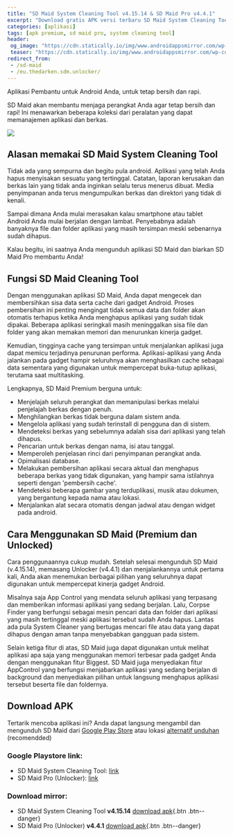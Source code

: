 ```yaml
---
title: "SD Maid System Cleaning Tool v4.15.14 & SD Maid Pro v4.4.1"
excerpt: "Download gratis APK versi terbaru SD Maid System Cleaning Tool v4.15.14 dan SD Maid Pro v4.4.1 (unlocker premium)"
categories: [aplikasi]
tags: [apk premium, sd maid pro, system cleaning tool]
header:
 og_image: "https://cdn.statically.io/img/www.androidappsmirror.com/wp-content/uploads/2018/02/SD-Maid-System-Cleaning-Tool-App.jpg"
 teaser: "https://cdn.statically.io/img/www.androidappsmirror.com/wp-content/uploads/2018/02/SD-Maid-System-Cleaning-Tool-App.jpg?w=460"
redirect_from:
 - /sd-maid
 - /eu.thedarken.sdm.unlocker/
---
```

Aplikasi Pembantu untuk Android Anda, untuk tetap bersih dan rapi.

SD Maid akan membantu menjaga perangkat Anda agar tetap bersih dan rapi!
Ini menawarkan beberapa koleksi dari peralatan yang dapat memanajemen aplikasi dan berkas.

[![](https://cdn.statically.io/img/www.androidappsmirror.com/wp-content/uploads/2018/02/SD-Maid-System-Cleaning-Tool-App.jpg)](#download-apk)

## Alasan memakai SD Maid System Cleaning Tool

Tidak ada yang sempurna dan begitu pula android. Aplikasi yang telah Anda hapus menyisakan sesuatu yang tertinggal.
Catatan, laporan kerusakan dan berkas lain yang tidak anda inginkan selalu terus menerus dibuat. Media penyimpanan anda terus mengumpulkan berkas dan direktori yang tidak di kenali.

Sampai dimana Anda mulai merasakan kalau smartphone atau tablet Android Anda mulai berjalan dengan lambat. Penyebabnya adalah banyaknya file dan folder aplikasi yang masih tersimpan meski sebenarnya sudah dihapus.

Kalau begitu, ini saatnya Anda mengunduh aplikasi SD Maid dan biarkan SD Maid Pro membantu Anda!

## Fungsi SD Maid Cleaning Tool

Dengan menggunakan aplikasi SD Maid, Anda dapat mengecek dan membersihkan sisa data serta cache dari gadget Android. Proses pembersihan ini penting mengingat tidak semua data dan folder akan otomatis terhapus ketika Anda menghapus aplikasi yang sudah tidak dipakai. Beberapa aplikasi seringkali masih meninggalkan sisa file dan folder yang akan memakan memori dan menurunkan kinerja gadget.

Kemudian, tingginya cache yang tersimpan untuk menjalankan aplikasi juga dapat memicu terjadinya penurunan performa. Aplikasi-aplikasi yang Anda jalankan pada gadget hampir seluruhnya akan menghasilkan cache sebagai data sementara yang digunakan untuk mempercepat buka-tutup aplikasi, terutama saat multitasking.

Lengkapnya, SD Maid Premium berguna untuk:
- Menjelajah seluruh perangkat dan memanipulasi berkas melalui penjelajah berkas dengan penuh.
- Menghilangkan berkas tidak berguna dalam sistem anda.
- Mengelola aplikasi yang sudah terinstall di pengguna dan di sistem.
- Mendeteksi berkas yang sebelumnya adalah sisa dari aplikasi yang telah dihapus.
- Pencarian untuk berkas dengan nama, isi atau tanggal.
- Memperoleh penjelasan rinci dari penyimpanan perangkat anda.
- Opimalisasi database.
- Melakukan pembersihan aplikasi secara aktual dan menghapus beberapa berkas yang tidak digunakan, yang hampir sama istilahnya seperti dengan 'pembersih cache'.
- Mendeteksi beberapa gambar yang terduplikasi, musik atau dokumen, yang bergantung kepada nama atau lokasi.
- Menjalankan alat secara otomatis dengan jadwal atau dengan widget pada android.

## Cara Menggunakan SD Maid (Premium dan Unlocked)

Cara penggunaannya cukup mudah. Setelah selesai mengunduh SD Maid (v.4.15.14), memasang Unlocker (v4.4.1) dan menjalankannya untuk pertama kali, Anda akan menemukan berbagai pilihan yang seluruhnya dapat digunakan untuk mempercepat kinerja gadget Android.

Misalnya saja App Control yang mendata seluruh aplikasi yang terpasang dan memberikan informasi aplikasi yang sedang berjalan. Lalu, Corpse Finder yang berfungsi sebagai mesin pencari data dan folder dari aplikasi yang masih tertinggal meski aplikasi tersebut sudah Anda hapus. Lantas ada pula System Cleaner yang bertugas mencari file atau data yang dapat dihapus dengan aman tanpa menyebabkan gangguan pada sistem.

Selain ketiga fitur di atas, SD Maid juga dapat digunakan untuk melihat aplikasi apa saja yang menggunakan memori terbesar pada gadget Anda dengan menggunakan fitur Biggest. SD Maid juga menyediakan fitur AppControl yang berfungsi menjabarkan aplikasi yang sedang berjalan di background dan menyediakan pilihan untuk langsung menghapus aplikasi tersebut beserta file dan foldernya.

## Download APK

Tertarik mencoba aplikasi ini? Anda dapat langsung mengambil dan mengunduh SD Maid dari [Google Play Store](#goole-playstore-link) atau lokasi [alternatif unduhan](#download-mirror) (recomendded)

### Google Playstore link:

- SD Maid System Cleaning Tool: [link](https://play.google.com/store/apps/details?id=eu.thedarken.sdm)
- SD Maid Pro (Unlocker): [link](https://play.google.com/store/apps/details?id=eu.thedarken.sdm.unlocker)

### Download mirror:

- SD Maid System Cleaning Tool **v4.15.14** [download apk](#){.btn .btn--danger}
- SD Maid Pro (Unlocker) **v4.4.1** [download apk](#){.btn .btn--danger}
